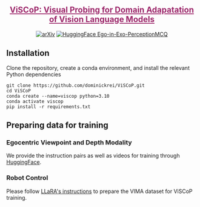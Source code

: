 <div align="center">
<h5>

<h2><a href="https://arxiv.org/abs/2501.05711" style="color:#9C276A">
ViSCoP: Visual Probing for Domain Adapatation of Vision Language Models</a></h2>

[![arXiv](https://img.shields.io/badge/arXiv-ViSCoP%20Paper-b31b1b?style=flat&logo=arxiv)](https://arxiv.org)
[![HuggingFace Ego-in-Exo-PerceptionMCQ](https://img.shields.io/badge/🤗%20HuggingFace-Training%20Data-FFD21F?style=flat)]([https://huggingface.co/datasets/dreilly/Ego-in-Exo-PerceptionMCQ](https://huggingface.co/datasets/dreilly/ViSCoP_data))

</h5>

</div>

## Installation
Clone the repository, create a conda environment, and install the relevant Python dependencies
```shell
git clone https://github.com/dominickrei/ViSCoP.git
cd ViSCoP
conda create --name=viscop python=3.10
conda activate viscop
pip install -r requirements.txt
```

## Preparing data for training
### Egocentric Viewpoint and Depth Modality
We provide the instruction pairs as well as videos for training through [HuggingFace](https://huggingface.co/datasets/dreilly/ViSCoP_data).

### Robot Control
Please follow [LLaRA's instructions](https://github.com/LostXine/LLaRA/blob/main/datasets/README.md) to prepare the VIMA dataset for ViSCoP training.
